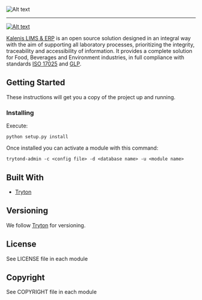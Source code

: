 ![Alt text](http://news.kalenislims.com/wp/wp-content/uploads/2017/10/isologo-transparent.png)

---

[![Alt text](https://drone.kalenislims.com/api/badges/kalenis/kalenislims/status.svg)](https://drone.kalenislims.com/kalenis/kalenislims)

[Kalenis LIMS & ERP](http://kalenislims.com/) is an open source solution designed in an integral way with the aim of supporting all laboratory processes, prioritizing the integrity, traceability and accessibility of information. It provides a complete solution for Food, Beverages and Environment industries, in full compliance with standards [ISO 17025](http://en.wikipedia.org/wiki/ISO/IEC_17025) and [GLP](http://en.wikipedia.org/wiki/Good_laboratory_practice).

## Getting Started

These instructions will get you a copy of the project up and running.

### Installing

Execute:

    python setup.py install


Once installed you can activate a module with this command:

```
trytond-admin -c <config file> -d <database name> -u <module name>
```


## Built With

* [Tryton](http://www.tryton.org/)

## Versioning

We follow [Tryton](http://www.tryton.org/) for versioning.

## License

See LICENSE file in each module

## Copyright

See COPYRIGHT file in each module

